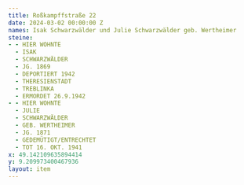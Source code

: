 ```yaml
---
title: Roßkampffstraße 22
date: 2024-03-02 00:00:00 Z
names: Isak Schwarzwälder und Julie Schwarzwälder geb. Wertheimer 
steine:
- - HIER WOHNTE
  - ISAK
  - SCHWARZWÄLDER
  - JG. 1869
  - DEPORTIERT 1942
  - THERESIENSTADT
  - TREBLINKA
  - ERMORDET 26.9.1942
- - HIER WOHNTE
  - JULIE
  - SCHWARZWÄLDER
  - GEB. WERTHEIMER
  - JG. 1871
  - GEDEMÜTIGT/ENTRECHTET
  - TOT 16. OKT. 1941
x: 49.142109635894414
y: 9.209973400467936
layout: item
---
```


